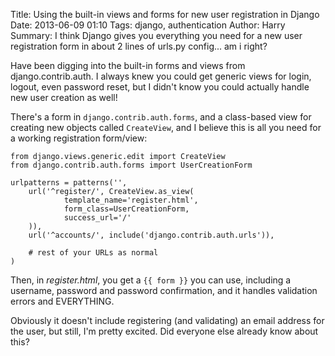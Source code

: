 Title: Using the built-in views and forms for new user registration in Django
Date: 2013-06-09 01:10
Tags: django, authentication 
Author: Harry
Summary: I think Django gives you everything you need for a new user registration form in about 2 lines of urls.py config... am i right?

Have been digging into the built-in forms and views from
django.contrib.auth.  I always knew you could get generic views for login,
logout, even password reset, but I didn't know you could actually handle
new user creation as well!

There's a form in `django.contrib.auth.forms`, and a class-based view for
creating new objects called `CreateView`, and I believe this is all you
need for a working registration form/view:

    from django.views.generic.edit import CreateView
    from django.contrib.auth.forms import UserCreationForm

    urlpatterns = patterns('',
        url('^register/', CreateView.as_view(
                template_name='register.html',
                form_class=UserCreationForm,
                success_url='/'
        )),
        url('^accounts/', include('django.contrib.auth.urls')),

        # rest of your URLs as normal
    )

Then, in *register.html*, you get a `{{ form }}` you can use, including
a username, password and password confirmation, and it handles validation
errors and EVERYTHING.

Obviously it doesn't include registering (and validating) an email address 
for the user, but still, I'm pretty excited.  Did everyone else already
know about this?


